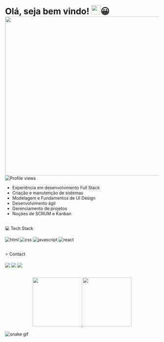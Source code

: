 <h1 align="">Olá, seja bem vindo! <img src="https://raw.githubusercontent.com/kaueMarques/kaueMarques/master/hi.gif" width="30px">😀
<img align="right" height="520cm"
src="https://raw.githubusercontent.com/gist/wictorluciano/6471d2f335599e1a5593f6c8843a3a20/raw/2c4c248cc3c5c6268909e2aecb7806d07f0a6f84/githubcard.svg" />
</h1>

<p> <img src="https://komarev.com/ghpvc/?username=wictorluciano&color=yellow" alt="Profile views" /> </p>

- Experiência em desenvolvimento Full Stack
- Criação e manutenção de sistemas
- Modelagem e Fundamentos de UI Design
- Desenvolvimento ágil
- Gerenciamento de projetos
- Noções de SCRUM e Kanban
  
##
💻 Tech Stack

![html](https://img.shields.io/badge/-html-grey?logo=html5)
![css](https://img.shields.io/badge/-css-grey?logo=css3)
![javascript](https://img.shields.io/badge/-javascript-grey?logo=javascript)
![react](https://img.shields.io/badge/-react-grey?logo=react)

##
⭐ Contact
 
<div align=""> 
  <a href="https://instagram.com/wictor_luciano" target="_blank"><img src="https://img.shields.io/badge/-Instagram-%23E4405F?style=for-the-badge&logo=instagram&logoColor=white" target="_blank"></a>
  <a href = "mailto:wluciano01@gmail.com"><img src="https://img.shields.io/badge/-Gmail-%23333?style=for-the-badge&logo=gmail&logoColor=white" target="_blank"></a>
  <a href="https://www.linkedin.com/in/wictor-luciano-32b54b157" target="_blank"><img src="https://img.shields.io/badge/-LinkedIn-%230077B5?style=for-the-badge&logo=linkedin&logoColor=white" target="_blank"></a> 
</div>  

##

<div align="center">
  <a href="https://github.com/wictorluciano">
  <img height="160em" src="https://github-readme-stats.vercel.app/api?username=wictorluciano&show_icons=true&theme=radical&include_all_commits=true&count_private=true"/>
    
  <a href="https://github.com/wictorluciao/convoychat">
  <img height="160em" src="https://github-readme-stats.vercel.app/api/top-langs/?username=wictorluciano&layout=compact&theme=radical" />
</a>
</div>
  
![snake gif](https://github.com/wictorluciano/wictorluciano/blob/output/github-contribution-grid-snake.svg)
